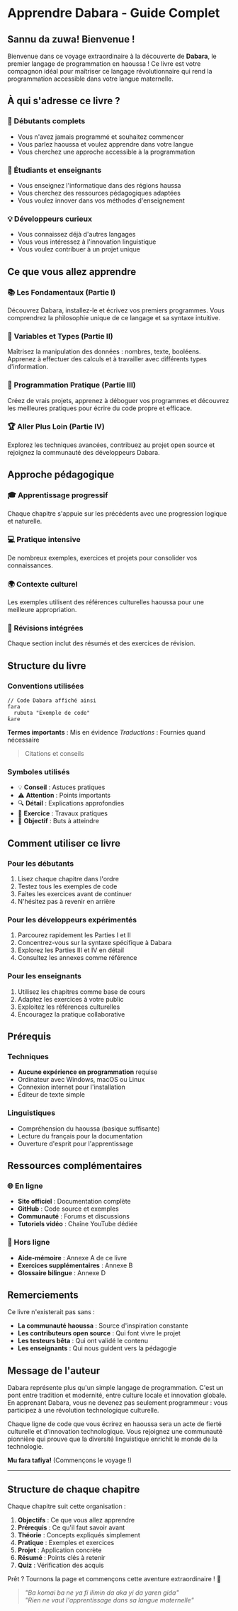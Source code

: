 # Apprendre Dabara - Guide Complet

## Sannu da zuwa! Bienvenue !

Bienvenue dans ce voyage extraordinaire à la découverte de **Dabara**, le premier langage de programmation en haoussa ! Ce livre est votre compagnon idéal pour maîtriser ce langage révolutionnaire qui rend la programmation accessible dans votre langue maternelle.

## À qui s'adresse ce livre ?

### 🎯 Débutants complets
- Vous n'avez jamais programmé et souhaitez commencer
- Vous parlez haoussa et voulez apprendre dans votre langue
- Vous cherchez une approche accessible à la programmation

### 🌟 Étudiants et enseignants
- Vous enseignez l'informatique dans des régions haussa
- Vous cherchez des ressources pédagogiques adaptées
- Vous voulez innover dans vos méthodes d'enseignement

### 💡 Développeurs curieux
- Vous connaissez déjà d'autres langages
- Vous vous intéressez à l'innovation linguistique
- Vous voulez contribuer à un projet unique

## Ce que vous allez apprendre

### 📚 Les Fondamentaux (Partie I)
Découvrez Dabara, installez-le et écrivez vos premiers programmes. Vous comprendrez la philosophie unique de ce langage et sa syntaxe intuitive.

### 🔢 Variables et Types (Partie II)  
Maîtrisez la manipulation des données : nombres, texte, booléens. Apprenez à effectuer des calculs et à travailler avec différents types d'information.

### 🚀 Programmation Pratique (Partie III)
Créez de vrais projets, apprenez à déboguer vos programmes et découvrez les meilleures pratiques pour écrire du code propre et efficace.

### 🏆 Aller Plus Loin (Partie IV)
Explorez les techniques avancées, contribuez au projet open source et rejoignez la communauté des développeurs Dabara.

## Approche pédagogique

### 🎓 Apprentissage progressif
Chaque chapitre s'appuie sur les précédents avec une progression logique et naturelle.

### 💻 Pratique intensive
De nombreux exemples, exercices et projets pour consolider vos connaissances.

### 🌍 Contexte culturel
Les exemples utilisent des références culturelles haoussa pour une meilleure appropriation.

### 🔄 Révisions intégrées
Chaque section inclut des résumés et des exercices de révision.

## Structure du livre

### Conventions utilisées

```hausa
// Code Dabara affiché ainsi
fara
  rubuta "Exemple de code"
ƙare
```

**Termes importants** : Mis en évidence
*Traductions* : Fournies quand nécessaire
> Citations et conseils

### Symboles utilisés

- 💡 **Conseil** : Astuces pratiques
- ⚠️ **Attention** : Points importants
- 🔍 **Détail** : Explications approfondies
- 🏃 **Exercice** : Travaux pratiques
- 🎯 **Objectif** : Buts à atteindre

## Comment utiliser ce livre

### Pour les débutants
1. Lisez chaque chapitre dans l'ordre
2. Testez tous les exemples de code
3. Faites les exercices avant de continuer
4. N'hésitez pas à revenir en arrière

### Pour les développeurs expérimentés
1. Parcourez rapidement les Parties I et II
2. Concentrez-vous sur la syntaxe spécifique à Dabara
3. Explorez les Parties III et IV en détail
4. Consultez les annexes comme référence

### Pour les enseignants
1. Utilisez les chapitres comme base de cours
2. Adaptez les exercices à votre public
3. Exploitez les références culturelles
4. Encouragez la pratique collaborative

## Prérequis

### Techniques
- **Aucune expérience en programmation** requise
- Ordinateur avec Windows, macOS ou Linux
- Connexion internet pour l'installation
- Éditeur de texte simple

### Linguistiques
- Compréhension du haoussa (basique suffisante)
- Lecture du français pour la documentation
- Ouverture d'esprit pour l'apprentissage

## Ressources complémentaires

### 🌐 En ligne
- **Site officiel** : Documentation complète
- **GitHub** : Code source et exemples
- **Communauté** : Forums et discussions
- **Tutoriels vidéo** : Chaîne YouTube dédiée

### 📖 Hors ligne
- **Aide-mémoire** : Annexe A de ce livre
- **Exercices supplémentaires** : Annexe B
- **Glossaire bilingue** : Annexe D

## Remerciements

Ce livre n'existerait pas sans :

- **La communauté haoussa** : Source d'inspiration constante
- **Les contributeurs open source** : Qui font vivre le projet
- **Les testeurs bêta** : Qui ont validé le contenu
- **Les enseignants** : Qui nous guident vers la pédagogie

## Message de l'auteur

Dabara représente plus qu'un simple langage de programmation. C'est un pont entre tradition et modernité, entre culture locale et innovation globale. En apprenant Dabara, vous ne devenez pas seulement programmeur : vous participez à une révolution technologique culturelle.

Chaque ligne de code que vous écrirez en haoussa sera un acte de fierté culturelle et d'innovation technologique. Vous rejoignez une communauté pionnière qui prouve que la diversité linguistique enrichit le monde de la technologie.

**Mu fara tafiya!** (Commençons le voyage !)

---

## Structure de chaque chapitre

Chaque chapitre suit cette organisation :

1. **Objectifs** : Ce que vous allez apprendre
2. **Prérequis** : Ce qu'il faut savoir avant
3. **Théorie** : Concepts expliqués simplement  
4. **Pratique** : Exemples et exercices
5. **Projet** : Application concrète
6. **Résumé** : Points clés à retenir
7. **Quiz** : Vérification des acquis

Prêt ? Tournons la page et commençons cette aventure extraordinaire ! 🚀

> *"Ba komai ba ne ya fi ilimin da aka yi da yaren gida"*  
> *"Rien ne vaut l'apprentissage dans sa langue maternelle"*
